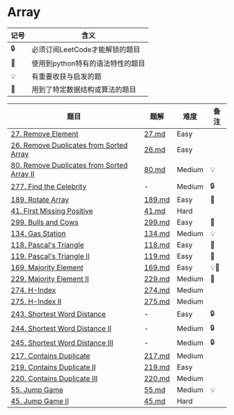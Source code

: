 # Array

| 记号 | 含义 |
| ---- | ---- |
| 🔒 | 必须订阅LeetCode才能解锁的题目 |
| 🐲 | 使用到python特有的语法特性的题目 |
| 💡 | 有重要收获与启发的题 |
| 📡 | 用到了特定数据结构或算法的题目 |

| 题目 | 题解 | 难度 | 备注 |
| ---- | ---- | ---- | ---- |
| [27. Remove Element](https://leetcode.com/problems/remove-element/) | [27.md](27.md) |  Easy | |
| [26. Remove Duplicates from Sorted Array](https://leetcode.com/problems/remove-duplicates-from-sorted-array/) | [26.md](26.md) | Easy | |
| [80. Remove Duplicates from Sorted Array II](https://leetcode.com/problems/remove-duplicates-from-sorted-array-ii/) | [80.md](80.md) | Medium | 💡 |
| [277. Find the Celebrity](https://leetcode.com/problems/find-the-celebrity/) | - | Medium | 🔒 |
| [189. Rotate Array](https://leetcode.com/problems/rotate-array/) | [189.md](189.md) | Easy | 🐲 |
| [41. First Missing Positive](https://leetcode.com/problems/first-missing-positive/) | [41.md](41.md) | Hard | |
| [299. Bulls and Cows](https://leetcode.com/problems/bulls-and-cows/) | [299.md](299.md) | Easy | 🐲 |
| [134. Gas Station](https://leetcode.com/problems/gas-station/) | [134.md](134.md) | Medium | 💡 |
| [118. Pascal's Triangle](https://leetcode.com/problems/pascals-triangle/) | [118.md](118.md) | Easy | 🐲 |
| [119. Pascal's Triangle II](https://leetcode.com/problems/pascals-triangle-ii/) | [119.md](119.md) | Easy | 🐲 |
| [169. Majority Element](https://leetcode.com/problems/majority-element/) | [169.md](169.md) | Easy | 💡📡 |
| [229. Majority Element II](https://leetcode.com/problems/majority-element-ii/) | [229.md](229.md) | Medium | 📡 |
| [274. H-Index](https://leetcode.com/problems/h-index/) | [274.md](274.md) | Medium | |
| [275. H-Index II](https://leetcode.com/problems/h-index-ii/) | [275.md](275.md) | Medium | |
| [243. Shortest Word Distance](https://leetcode.com/problems/shortest-word-distance/) | - | Easy | 🔒 |
| [244. Shortest Word Distance II](https://leetcode.com/problems/shortest-word-distance-ii/) | - | Medium | 🔒 |
| [245. Shortest Word Distance III](https://leetcode.com/problems/shortest-word-distance-iii/) | - | Medium | 🔒 |
| [217. Contains Duplicate](https://leetcode.com/problems/contains-duplicate/) | [217.md](217.md) | Medium | |
| [219. Contains Duplicate II](https://leetcode.com/problems/contains-duplicate-ii/) | [219.md](219.md) | Easy | |
| [220. Contains Duplicate III](https://leetcode.com/problems/contains-duplicate-iii/) | [220.md](220.md) | Medium | |
| [55. Jump Game](https://leetcode.com/problems/jump-game/) | [55.md](55.md) | Medium | 💡 |
| [45. Jump Game II](https://leetcode.com/problems/jump-game-ii/) | [45.md](45.md) | Hard | |